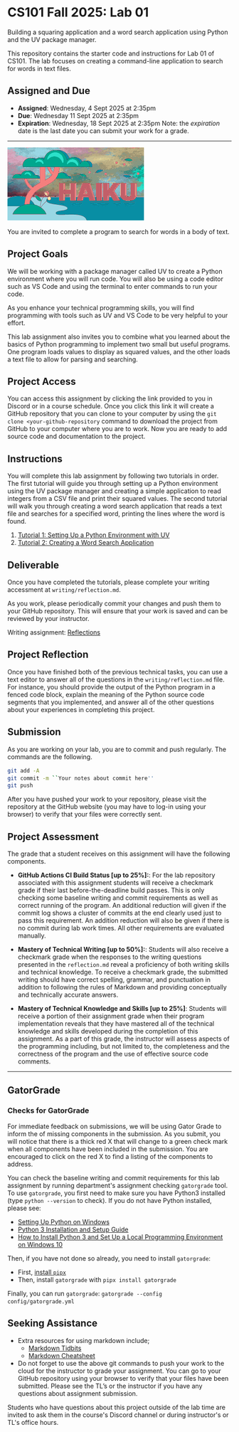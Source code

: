 # CS101 Fall 2025: Lab 01

Building a squaring application and a word search application using Python and the UV package manager.

This repository contains the starter code and instructions for Lab 01 of CS101. The lab focuses on creating a command-line application to search for words in text files.

## Assigned and Due

- __Assigned__: Wednesday, 4 Sept 2025 at 2:35pm
- __Due__: Wednesday 11 Sept 2025 at 2:35pm
- __Expiration__: Wednesday, 18 Sept 2025 at 2:35pm
Note: the *expiration* date is the last date you can submit your work for a grade.

---

![Haiku logo](graphics/haiku_i.png)

You are invited to complete a program to search for words in a body of text.

## Project Goals

We will be working with a package manager called UV to create a Python environment where you will run code. You will also be using a code editor such as VS Code and using the terminal to enter commands to run your code.

As you enhance your technical programming skills, you will find programming with tools such as UV and VS Code to be very helpful to your effort.

This lab assignment also invites you to combine what you learned about the basics of Python programming to implement two small but useful programs. One program loads values to display as squared values, and the other loads a text file to allow for parsing and searching.

## Project Access

You can access this assignment by clicking the link provided to you in Discord or in a course schedule. Once you click this link it will create a GitHub repository that you can clone to your computer by using the `git clone <your-github-repository` command to download the project from GitHub to your computer where you are to work. Now you are ready to add source code and documentation to the project.

## Instructions

You will complete this lab assignment by following two tutorials in order. The first tutorial will guide you through setting up a Python environment using the UV package manager and creating a simple application to read integers from a CSV file and print their squared values. The second tutorial will walk you through creating a word search application that reads a text file and searches for a specified word, printing the lines where the word is found.

1. [Tutorial 1: Setting Up a Python Environment with UV](tutorial_01.md)
2. [Tutorial 2: Creating a Word Search Application](tutorial_02.md)

## Deliverable

Once you have completed the tutorials, please complete your writing accessment at `writing/reflection.md`. 

As you work, please periodically commit your changes and push them to your GitHub repository. This will ensure that your work is saved and can be reviewed by your instructor.

Writing assignment: [Reflections](writing/reflection.md)

## Project Reflection

Once you have finished both of the previous technical tasks, you can use a text editor to answer all of the questions in the `writing/reflection.md` file. For instance, you should provide the output of the Python program in a fenced code block, explain the meaning of the Python source code segments that you implemented, and answer all of the other questions about your experiences in completing this project.

## Submission 

As you are working on your lab, you are to commit and push regularly. The commands are the following.

 ``` bash
git add -A
git commit -m ``Your notes about commit here''
git push
```

After you have pushed your work to your repository, please visit the repository at the GitHub website (you may have to log-in using your browser) to verify that your files were correctly sent.

## Project Assessment

The grade that a student receives on this assignment will have the following components.

- **GitHub Actions CI Build Status [up to 25%]:**: For the lab repository associated with this assignment students will receive a checkmark grade if their last before-the-deadline build passes. This is only checking some baseline writing and commit requirements as well as correct running of the program. An additional reduction will given if the commit log shows a cluster of commits at the end clearly used just to pass this requirement. An addition reduction will also be given if there is no commit during lab work times. All other requirements are evaluated manually.

- **Mastery of Technical Writing [up to 50%]:**: Students will also receive a checkmark grade when the responses to the writing questions presented in the `reflection.md` reveal a proficiency of both writing skills and technical knowledge. To receive a checkmark grade, the submitted writing should have correct spelling, grammar, and punctuation in addition to following the rules of Markdown and providing conceptually and technically accurate answers.

- **Mastery of Technical Knowledge and Skills [up to 25%]**: Students will receive a portion of their assignment grade when their program implementation reveals that they have mastered all of the technical knowledge and skills developed during the completion of this assignment. As a part of this grade, the instructor will assess aspects of the programming including, but not limited to, the completeness and the correctness of the program and the use of effective source code comments.

---

## GatorGrade

### Checks for GatorGrade

For immediate feedback on submissions, we will be using Gator Grade to inform the of missing components in the submission. As you submit, you will notice that there is a thick red X that will change to a green check mark when all components have been included in the submission. You are encouraged to click on the red X to find a listing of the components to address.

You can check the baseline writing and commit requirements for this lab assignment by running department's assignment checking `gatorgrade` tool. To use `gatorgrade`, you first need to make sure you have Python3 installed (type `python --version` to check). If you do not have Python installed, please see:

- [Setting Up Python on Windows](https://realpython.com/lessons/python-windows-setup/)
- [Python 3 Installation and Setup Guide](https://realpython.com/installing-python/)
- [How to Install Python 3 and Set Up a Local Programming Environment on Windows 10](https://www.digitalocean.com/community/tutorials/how-to-install-python-3-and-set-up-a-local-programming-environment-on-windows-10)

Then, if you have not done so already, you need to install `gatorgrade`:

- First, [install `pipx`](https://pypa.github.io/pipx/installation/)
- Then, install `gatorgrade` with `pipx install gatorgrade`

Finally, you can run `gatorgrade`: `gatorgrade --config config/gatorgrade.yml`

## Seeking Assistance

* Extra resources for using markdown include;
  + [Markdown Tidbits](https://www.youtube.com/watch?v=cdJEUAy5IyA)
  + [Markdown Cheatsheet](https://github.com/adam-p/markdown-here/wiki/Markdown-Cheatsheet)
* Do not forget to use the above git commands to push your work to the cloud for the instructor to grade your assignment. You can go to your GitHub repository using your browser to verify that your files have been submitted. Please see the TL’s or the instructor if you have any questions about assignment submission.

Students who have questions about this project outside of the lab time are invited to ask them in the course's Discord channel or during instructor's or TL's office hours.
